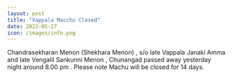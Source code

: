 ```yaml
---
layout: post
title: "Vappala Macchu Closed"
date: 2022-05-27
icon: /images/info.png
---
```


Chandrasekharan Menon (Shekhara Menon) ,  s/o late Vappala Janaki Amma and late Vengalil Sankunni Menon , Chunangad passed away yesterday night around 8.00 pm .
Please note Machu will be closed for 14 days.
